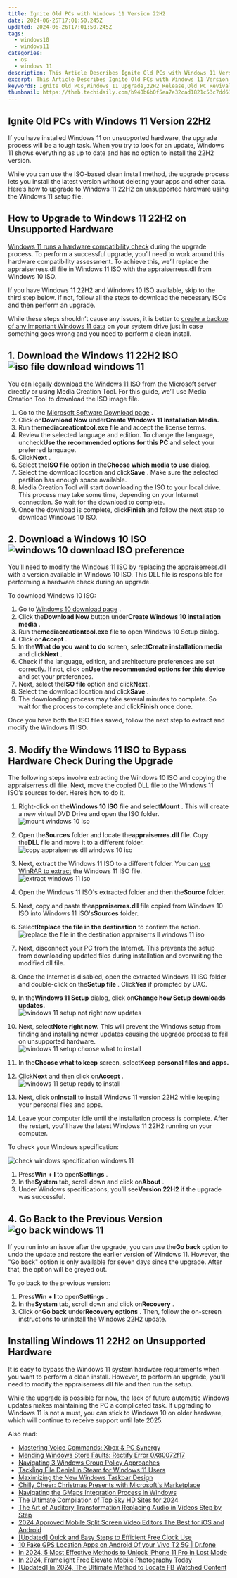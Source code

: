 ```yaml
---
title: Ignite Old PCs with Windows 11 Version 22H2
date: 2024-06-25T17:01:50.245Z
updated: 2024-06-26T17:01:50.245Z
tags:
  - windows10
  - windows11
categories:
  - os
  - windows 11
description: This Article Describes Ignite Old PCs with Windows 11 Version 22H2
excerpt: This Article Describes Ignite Old PCs with Windows 11 Version 22H2
keywords: Ignite Old PCs,Windows 11 Upgrade,22H2 Release,Old PC Revival,Free OS Update,Legacy Systems Focus,Microsoft Windows X
thumbnail: https://thmb.techidaily.com/b940b6b0f5ea7e32cad1821c53c7dd63eece1d15c1851d2a65f8ffeb1e28c4c2.jpg
---
```


## Ignite Old PCs with Windows 11 Version 22H2

 If you have installed Windows 11 on unsupported hardware, the upgrade process will be a tough task. When you try to look for an update, Windows 11 shows everything as up to date and has no option to install the 22H2 version.

 While you can use the ISO-based clean install method, the upgrade process lets you install the latest version without deleting your apps and other data. Here’s how to upgrade to Windows 11 22H2 on unsupported hardware using the Windows 11 setup file.

## How to Upgrade to Windows 11 22H2 on Unsupported Hardware

[Windows 11 runs a hardware compatibility check](https://www.makeuseof.com/check-computer-compatible-windows-11-22h2/) during the upgrade process. To perform a successful upgrade, you’ll need to work around this hardware compatibility assessment. To achieve this, we’ll replace the appraiserress.dll file in Windows 11 ISO with the appraiserress.dll from Windows 10 ISO.

 If you have Windows 11 22H2 and Windows 10 ISO available, skip to the third step below. If not, follow all the steps to download the necessary ISOs and then perform an upgrade.

 While these steps shouldn’t cause any issues, it is better to [create a backup of any important Windows 11 data](https://www.makeuseof.com/windows-11-create-complete-backup/) on your system drive just in case something goes wrong and you need to perform a clean install.

## 1\. Download the Windows 11 22H2 ISO ![iso file download windows 11](https://static1.makeuseofimages.com/wordpress/wp-content/uploads/2023/02/iso-file-download-windows-11.jpg)

 You can [legally download the Windows 11 ISO](https://www.makeuseof.com/windows-11-download-iso/) from the Microsoft server directly or using Media Creation Tool. For this guide, we’ll use Media Creation Tool to download the ISO image file.

1. Go to the [Microsoft Software Download page](https://www.microsoft.com/software-download/windows11) .
2. Click on**Download Now** under**Create Windows 11 Installation Media.**
3. Run the**mediacreationtool.exe** file and accept the license terms.
4. Review the selected language and edition. To change the language, uncheck**Use the recommended options for this PC** and select your preferred language.
5. Click**Next** .
6. Select the**ISO file** option in the**Choose which media to use** dialog.
7. Select the download location and click**Save** . Make sure the selected partition has enough space available.
8. Media Creation Tool will start downloading the ISO to your local drive. This process may take some time, depending on your Internet connection. So wait for the download to complete.
9. Once the download is complete, click**Finish** and follow the next step to download Windows 10 ISO.

## 2\. Download a Windows 10 ISO ![windows 10 download ISO preference](https://static1.makeuseofimages.com/wordpress/wp-content/uploads/2023/02/windows-10-download-iso-preference.jpg)

 You’ll need to modify the Windows 11 ISO by replacing the appraiserress.dll with a version available in Windows 10 ISO. This DLL file is responsible for performing a hardware check during an upgrade.

To download Windows 10 ISO:

1. Go to [Windows 10 download page](https://www.microsoft.com/en-us/software-download/windows10) .
2. Click the**Download Now** button under**Create Windows 10 installation media** .
3. Run the**mediacreationtool.exe** file to open Windows 10 Setup dialog.
4. Click on**Accept** .
5. In the**What do you want to do** screen, select**Create installation media** and click**Next** .
6. Check if the language, edition, and architecture preferences are set correctly. If not, click on**Use the recommended options for this** **device** and set your preferences.
7. Next, select the**ISO file** option and click**Next** .
8. Select the download location and click**Save** .
9. The downloading process may take several minutes to complete. So wait for the process to complete and click**Finish** once done.

 Once you have both the ISO files saved, follow the next step to extract and modify the Windows 11 ISO.

## 3\. Modify the Windows 11 ISO to Bypass Hardware Check During the Upgrade

 The following steps involve extracting the Windows 10 ISO and copying the appraiserress.dll file. Next, move the copied DLL file to the Windows 11 ISO’s sources folder. Here’s how to do it.

1. Right-click on the**Windows 10 ISO** file and select**Mount** . This will create a new virtual DVD Drive and open the ISO folder.  
![mount windows 10 iso](https://static1.makeuseofimages.com/wordpress/wp-content/uploads/2023/02/mount-windows-10-iso.jpg)
2. Open the**Sources** folder and locate the**appraiserres.dll** file. Copy the**DLL** file and move it to a different folder.  
![copy appraiserres dll windows 10 iso](https://static1.makeuseofimages.com/wordpress/wp-content/uploads/2023/02/copy-appraiserres-dll-windows-10-iso.jpg)
3. Next, extract the Windows 11 ISO to a different folder. You can [use WinRAR to extract](https://www.win-rar.com/start.html?&L=0) the Windows 11 ISO file.  
![extract windows 11 iso](https://static1.makeuseofimages.com/wordpress/wp-content/uploads/2023/02/extract-windows-11-iso.jpg)
4. Open the Windows 11 ISO's extracted folder and then the**Source** folder.
5. Next, copy and paste the**appraiserres.dll** file copied from Windows 10 ISO into Windows 11 ISO's**Sources** folder.

1. Select**Replace the file in the destination** to confirm the action.  
![replace the file in the destination appraiserrs ll windows 11 iso](https://static1.makeuseofimages.com/wordpress/wp-content/uploads/2023/02/replace-the-file-in-the-destination-appraiserrs-ll-windows-11-iso.jpg)
2. Next, disconnect your PC from the Internet. This prevents the setup from downloading updated files during installation and overwriting the modified dll file.
3. Once the Internet is disabled, open the extracted Windows 11 ISO folder and double-click on the**Setup file** . Click**Yes** if prompted by UAC.
4. In the**Windows 11 Setup** dialog, click on**Change how Setup downloads updates.**  
![windows 11 setup not right now updates](https://static1.makeuseofimages.com/wordpress/wp-content/uploads/2023/02/windows-11-setup-not-right-now-updates.jpg)
5. Next, select**Note right now.** This will prevent the Windows setup from finding and installing newer updates causing the upgrade process to fail on unsupported hardware.  
![windows 11 setup choose what to install](https://static1.makeuseofimages.com/wordpress/wp-content/uploads/2023/02/windows-11-setup-choose-what-to-install.jpg)
6. In the**Choose what to keep** screen, select**Keep personal files and apps.**
7. Click**Next** and then click on**Accept** .  
![windows 11 setup ready to install](https://static1.makeuseofimages.com/wordpress/wp-content/uploads/2023/02/windows-11-setup-ready-to-install.jpg)
8. Next, click on**Install** to install Windows 11 version 22H2 while keeping your personal files and apps.
9. Leave your computer idle until the installation process is complete. After the restart, you’ll have the latest Windows 11 22H2 running on your computer.

To check your Windows specification:

![check windows specification windows 11](https://static1.makeuseofimages.com/wordpress/wp-content/uploads/2023/02/check-windows-specification-windows-11.jpg)

1. Press**Win + I** to open**Settings** .
2. In the**System** tab, scroll down and click on**About** .
3. Under Windows specifications, you’ll see**Version 22H2** if the upgrade was successful.

## 4\. Go Back to the Previous Version ![go back windows 11](https://static1.makeuseofimages.com/wordpress/wp-content/uploads/2023/02/go-back-windows-11.jpg)

 If you run into an issue after the upgrade, you can use the**Go back** option to undo the update and restore the earlier version of Windows 11\. However, the "Go back" option is only available for seven days since the upgrade. After that, the option will be greyed out.

To go back to the previous version:

1. Press**Win + I** to open**Settings** .
2. In the**System** tab, scroll down and click on**Recovery** .
3. Click on**Go back** under**Recovery options** . Then, follow the on-screen instructions to uninstall the Windows 22H2 update.

## Installing Windows 11 22H2 on Unsupported Hardware

 It is easy to bypass the Windows 11 system hardware requirements when you want to perform a clean install. However, to perform an upgrade, you’ll need to modify the appraiserress.dll file and then run the setup.

 While the upgrade is possible for now, the lack of future automatic Windows updates makes maintaining the PC a complicated task. If upgrading to Windows 11 is not a must, you can stick to Windows 10 on older hardware, which will continue to receive support until late 2025.


<ins class="adsbygoogle"
     style="display:block"
     data-ad-format="autorelaxed"
     data-ad-client="ca-pub-7571918770474297"
     data-ad-slot="1223367746"></ins>



<ins class="adsbygoogle"
     style="display:block"
     data-ad-client="ca-pub-7571918770474297"
     data-ad-slot="8358498916"
     data-ad-format="auto"
     data-full-width-responsive="true"></ins>

<span class="atpl-alsoreadstyle">Also read:</span>
<div><ul>
<li><a href="https://win11-tips.techidaily.com/mastering-voice-commands-xbox-and-pc-synergy/"><u>Mastering Voice Commands: Xbox & PC Synergy</u></a></li>
<li><a href="https://win11-tips.techidaily.com/mending-windows-store-faults-rectify-error-0x80072f17/"><u>Mending Windows Store Faults: Rectify Error 0X80072f17</u></a></li>
<li><a href="https://win11-tips.techidaily.com/navigating-3-windows-group-policy-approaches/"><u>Navigating 3 Windows Group Policy Approaches</u></a></li>
<li><a href="https://win11-tips.techidaily.com/tackling-file-denial-in-steam-for-windows-11-users/"><u>Tackling File Denial in Steam for Windows 11 Users</u></a></li>
<li><a href="https://win11-tips.techidaily.com/maximizing-the-new-windows-taskbar-design/"><u>Maximizing the New Windows Taskbar Design</u></a></li>
<li><a href="https://win11-tips.techidaily.com/chilly-cheer-christmas-presents-with-microsofts-marketplace/"><u>Chilly Cheer: Christmas Presents with Microsoft's Marketplace</u></a></li>
<li><a href="https://win11-tips.techidaily.com/navigating-the-gmaps-integration-process-in-windows/"><u>Navigating the GMaps Integration Process in Windows</u></a></li>
<li><a href="https://some-skills.techidaily.com/the-ultimate-compilation-of-top-sky-hd-sites-for-2024/"><u>The Ultimate Compilation of Top Sky HD Sites for 2024</u></a></li>
<li><a href="https://audio-shaping.techidaily.com/the-art-of-auditory-transformation-replacing-audio-in-videos-step-by-step/"><u>The Art of Auditory Transformation Replacing Audio in Videos Step by Step</u></a></li>
<li><a href="https://video-creation-software.techidaily.com/2024-approved-mobile-split-screen-video-editors-the-best-for-ios-and-android/"><u>2024 Approved Mobile Split Screen Video Editors The Best for iOS and Android</u></a></li>
<li><a href="https://extra-skills.techidaily.com/updated-quick-and-easy-steps-to-efficient-free-clock-use/"><u>[Updated] Quick and Easy Steps to Efficient Free Clock Use</u></a></li>
<li><a href="https://android-location.techidaily.com/10-fake-gps-location-apps-on-android-of-your-vivo-t2-5g-drfone-by-drfone-virtual/"><u>10 Fake GPS Location Apps on Android Of your Vivo T2 5G | Dr.fone</u></a></li>
<li><a href="https://ios-unlock.techidaily.com/in-2024-5-most-effective-methods-to-unlock-iphone-11-pro-in-lost-mode-by-drfone-ios/"><u>In 2024, 5 Most Effective Methods to Unlock iPhone 11 Pro in Lost Mode</u></a></li>
<li><a href="https://some-knowledge.techidaily.com/in-2024-framelight-free-elevate-mobile-photography-today/"><u>In 2024, Framelight Free  Elevate Mobile Photography Today</u></a></li>
<li><a href="https://facebook-clips.techidaily.com/updated-in-2024-the-ultimate-method-to-locate-fb-watched-content/"><u>[Updated] In 2024, The Ultimate Method to Locate FB Watched Content</u></a></li>
</ul></div>
